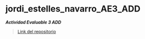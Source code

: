 # jordi_estelles_navarro_AE3_ADD

***Actividad Evaluable 3 ADD***


> [Link del repositorio](https://github.com/joestna/jordi_estelles_navarro_AE3_ADD.git)
